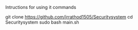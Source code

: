 Intructions for using it 
commands 

git clone https://github.com/jrrathod1505/Securitysystem
cd Securitysystem
sudo bash main.sh
